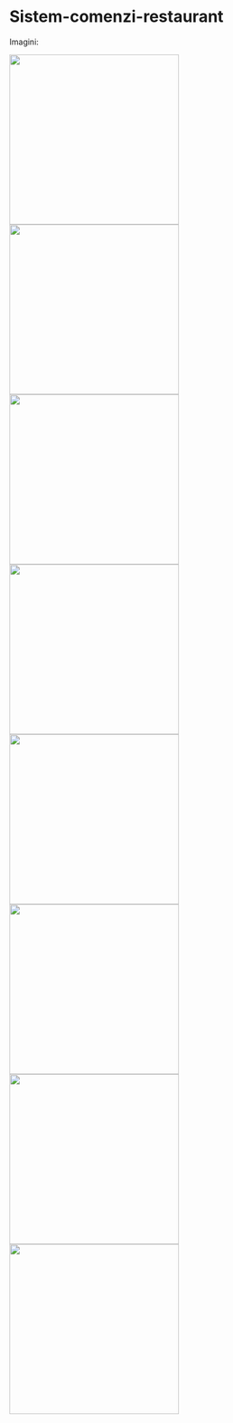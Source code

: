 # Sistem-comenzi-restaurant


Imagini: 

<img src="http://i.epvpimg.com/TtAybab.png" height="300px">
<img src="http://i.epvpimg.com/j4v6bab.png" height="300px">
<img src="http://i.epvpimg.com/JG1zaab.png" height="300px">
<img src="http://i.epvpimg.com/BMNLfab.png" height="300px">
<img src="http://i.epvpimg.com/bpghaab.png" height="300px">
<img src="http://i.epvpimg.com/UvW2bab.png" height="300px">
<img src="http://i.epvpimg.com/OCCsdab.png" height="300px">
<img src="http://i.epvpimg.com/KWZVbab.png" height="300px">
